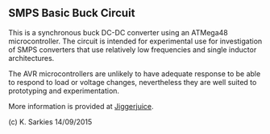 SMPS Basic Buck Circuit
-----------------------

This is a synchronous buck DC-DC converter using an ATMega48 microcontroller.
The circuit is intended for experimental use for investigation of SMPS
converters that use relatively low frequencies and single inductor
architectures.

The AVR microcontrollers are unlikely to have adequate response to be able to
respond to load or voltage changes, nevertheless they are well suited to
prototyping and experimentation.

More information is provided at [Jiggerjuice](http://www.jiggerjuice.info/electronics/projects/power/index.html).

(c) K. Sarkies 14/09/2015

